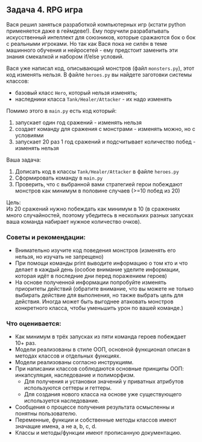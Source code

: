 ## Задача 4. RPG игра

Вася решил заняться разработкой компьютерных игр (кстати python применяется даже в геймдеве!).
Ему поручили разрабатывать искусственный интеллект для союзников, которые сражаются бок о бок с реальными игроками.
Но так как Вася пока не силён в теме машинного обучения и нейросетей - ему предстоит заменить эти знания смекалкой и набором if/else 
условий.

Вася уже написал код, описывающий монстров (файл `monsters.py`), этот код изменять нельзя.
В файле `heroes.py` вы найдете заготовки системы классов: 
 - базовый класс `Hero`, который нельзя изменять;
 - наследники класса `Tank/Healer/Attacker` - их надо изменять

Помимо этого в `main.py` есть код который:
1) запускает один год сражений - изменять нельзя
2) создает команду для сражения с монстрами - изменять можно, но с условиями
3) запускает 20 раз 1 год сражений и подсчитывает количество побед - изменять нельзя

Ваша задача:
1) Дописать код в классы `Tank/Healer/Attacker` в файле `heroes.py`
2) Сформировать команду в `main.py`
3) Проверить, что с выбранной вами стратегией герои побеждают монстров как минимум в половине случаев (>=10 побед из 20)

Цель:  
Из 20 сражений нужно побеждать как минимум в 10 (в сражениях много случайностей, поэтому убедитесь в нескольких разных запусках ваша 
команда набирает нужное количество очков).

### Советы и рекомендации:
- Внимательно изучите код поведения монстров (изменять его нельзя, но изучать не запрещено)
- При помощи команды print выводите информацию о том кто и что делает в каждый день (особое внимание уделите информации, которая идёт в 
  последние дни перед поражением героев)
- На основе полученной информации попробуйте изменять приоритеты действий (обратите внимание, что вы можете не только выбирать действие 
  для выполнения, но также выбрать цель для действия. Иногда может быть выгоднее атаковать монстров конкретного класса, чтобы уменьшить 
  урон по вашей команде.)

### Что оценивается:
- Как минимум в трёх запусках из пяти команда героев побеждает 10+ раз.
- Модели реализованы в стиле ООП, основной функционал описан в методах классов и отдельных функциях.
- Модели реализованы согласно инструкциям.
- При написании классов соблюдаются основные принципы ООП: инкапсуляция, наследование и полиморфизм.
  - Для получения и установки значений у приватных атрибутов используются сеттеры и геттеры.
  - Для создания нового класса на основе уже существующего используется наследование.
- Сообщения о процессе получения результата осмысленны и понятны пользователю.
- Переменные, функции и собственные методы классов имеют значащие имена, а не a, b, c, d.
- Классы и методы/функции имеют прописанную документацию.

